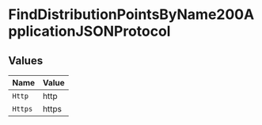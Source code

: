 # FindDistributionPointsByName200ApplicationJSONProtocol


## Values

| Name    | Value   |
| ------- | ------- |
| `Http`  | http    |
| `Https` | https   |